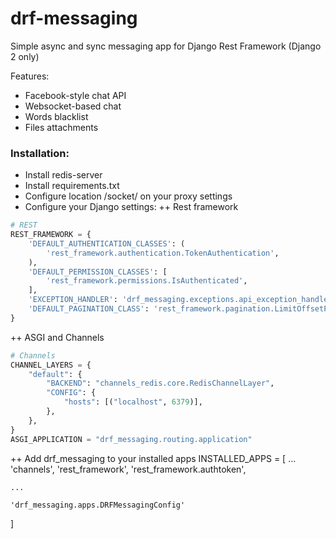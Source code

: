 # drf-messaging
Simple async and sync messaging app for Django Rest Framework (Django 2 only)

Features:
+ Facebook-style chat API
+ Websocket-based chat
+ Words blacklist
+ Files attachments

### Installation:
+ Install redis-server
+ Install requirements.txt
+ Configure location /socket/ on your proxy settings
+ Configure your Django settings:
++ Rest framework

```python
# REST
REST_FRAMEWORK = {
    'DEFAULT_AUTHENTICATION_CLASSES': (
        'rest_framework.authentication.TokenAuthentication',
    ),
    'DEFAULT_PERMISSION_CLASSES': [
        'rest_framework.permissions.IsAuthenticated',
    ],
    'EXCEPTION_HANDLER': 'drf_messaging.exceptions.api_exception_handler',
    'DEFAULT_PAGINATION_CLASS': 'rest_framework.pagination.LimitOffsetPagination'
}
```
++ ASGI and Channels

```python
# Channels
CHANNEL_LAYERS = {
    "default": {
        "BACKEND": "channels_redis.core.RedisChannelLayer",
        "CONFIG": {
            "hosts": [("localhost", 6379)],
        },
    },
}
ASGI_APPLICATION = "drf_messaging.routing.application"
```
++ Add drf_messaging to your installed apps
INSTALLED_APPS = [
	...
    'channels',
    'rest_framework',
    'rest_framework.authtoken',

	...
	
    'drf_messaging.apps.DRFMessagingConfig'
]